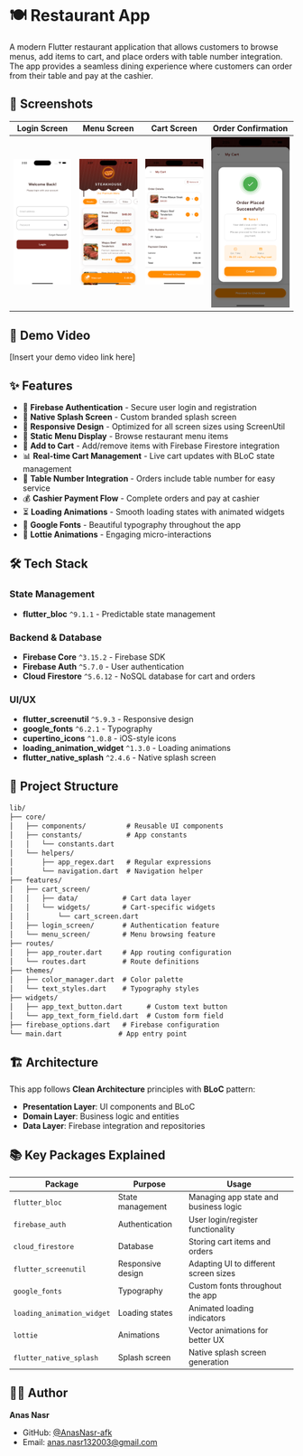 # 🍽️ Restaurant App

A modern Flutter restaurant application that allows customers to browse menus, add items to cart, and place orders with table number integration. The app provides a seamless dining experience where customers can order from their table and pay at the cashier.

## 📱 Screenshots

| Login Screen | Menu Screen | Cart Screen | Order Confirmation |
|:---:|:---:|:---:|:---:|
| ![Login](assets/screenshots/login.png) | ![Menu](assets/screenshots/menu.png) | ![Cart](assets/screenshots/cart.png) | ![Order](assets/screenshots/confirmation.png) |

## 🎥 Demo Video

[Insert your demo video link here]

## ✨ Features

- 🔐 **Firebase Authentication** - Secure user login and registration
- 🎨 **Native Splash Screen** - Custom branded splash screen
- 📱 **Responsive Design** - Optimized for all screen sizes using ScreenUtil
- 🍕 **Static Menu Display** - Browse restaurant menu items
- 🛒 **Add to Cart** - Add/remove items with Firebase Firestore integration
- 📊 **Real-time Cart Management** - Live cart updates with BLoC state management
- 🏪 **Table Number Integration** - Orders include table number for easy service
- 💰 **Cashier Payment Flow** - Complete orders and pay at cashier
- ⏳ **Loading Animations** - Smooth loading states with animated widgets
- 🎨 **Google Fonts** - Beautiful typography throughout the app
- 🌟 **Lottie Animations** - Engaging micro-interactions

## 🛠️ Tech Stack

### State Management
- **flutter_bloc** `^9.1.1` - Predictable state management

### Backend & Database
- **Firebase Core** `^3.15.2` - Firebase SDK
- **Firebase Auth** `^5.7.0` - User authentication
- **Cloud Firestore** `^5.6.12` - NoSQL database for cart and orders

### UI/UX
- **flutter_screenutil** `^5.9.3` - Responsive design
- **google_fonts** `^6.2.1` - Typography
- **cupertino_icons** `^1.0.8` - iOS-style icons
- **loading_animation_widget** `^1.3.0` - Loading animations
- **flutter_native_splash** `^2.4.6` - Native splash screen

## 📁 Project Structure

```
lib/
├── core/
│   ├── components/          # Reusable UI components
│   ├── constants/           # App constants
│   │   └── constants.dart
│   └── helpers/
│       ├── app_regex.dart   # Regular expressions
│       └── navigation.dart  # Navigation helper
├── features/
│   ├── cart_screen/
│   │   ├── data/           # Cart data layer
│   │   └── widgets/        # Cart-specific widgets
│   │       └── cart_screen.dart
│   ├── login_screen/       # Authentication feature
│   └── menu_screen/        # Menu browsing feature
├── routes/
│   ├── app_router.dart     # App routing configuration
│   └── routes.dart         # Route definitions
├── themes/
│   ├── color_manager.dart  # Color palette
│   └── text_styles.dart    # Typography styles
├── widgets/
│   ├── app_text_button.dart      # Custom text button
│   └── app_text_form_field.dart  # Custom form field
├── firebase_options.dart   # Firebase configuration
└── main.dart              # App entry point
```


## 🏗️ Architecture

This app follows **Clean Architecture** principles with **BLoC** pattern:

- **Presentation Layer**: UI components and BLoC
- **Domain Layer**: Business logic and entities  
- **Data Layer**: Firebase integration and repositories


## 📚 Key Packages Explained

| Package | Purpose | Usage |
|---------|---------|-------|
| `flutter_bloc` | State management | Managing app state and business logic |
| `firebase_auth` | Authentication | User login/register functionality |
| `cloud_firestore` | Database | Storing cart items and orders |
| `flutter_screenutil` | Responsive design | Adapting UI to different screen sizes |
| `google_fonts` | Typography | Custom fonts throughout the app |
| `loading_animation_widget` | Loading states | Animated loading indicators |
| `lottie` | Animations | Vector animations for better UX |
| `flutter_native_splash` | Splash screen | Native splash screen generation |


## 👨‍💻 Author

**Anas Nasr**
- GitHub: [@AnasNasr-afk](https://github.com/AnasNasr-afk)
- Email: anas.nasr132003@gmail.com

